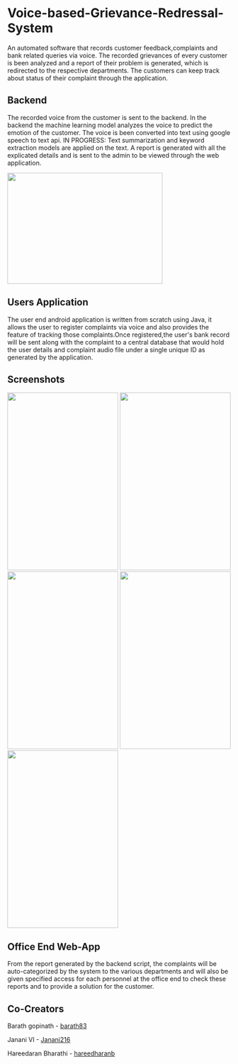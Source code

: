 # Voice-based-Grievance-Redressal-System

An automated software that records customer feedback,complaints and bank related queries via voice. The recorded grievances of every customer is been analyzed and a report of their problem is generated, which is redirected to the respective departments. The customers can keep track about status of their complaint through the application.

## Backend 

The recorded voice from the customer is sent to the backend. In the backend the machine learning model analyzes the voice to predict the emotion of the customer. The voice is been converted into text using google speech to text api. IN PROGRESS:  Text summarization and keyword extraction models are applied on the text. A report is generated with all the explicated details and is sent to the admin to be viewed through the web application.

<p float="left">
<img src="https://github.com/barath83/Voice-based-Grievance-Redressal-System/blob/master/images/cnn.png" width="350" height="250" >
 </p>
 
 ## Users Application
 
 The user end android application is written from scratch using Java, it allows the user to register complaints via voice and also provides the feature of tracking those complaints.Once registered,the user's bank record will be sent along with the complaint to a central database that would hold the user details and complaint audio file under a single unique ID as generated by the application.
 
 ## Screenshots
 <p float="left">
<img src="https://github.com/barath83/Voice-based-Grievance-Redressal-System/blob/master/images/ss-1.png" width="250" height="400" >
<img src="https://github.com/barath83/Voice-based-Grievance-Redressal-System/blob/master/images/ss-2.png" width="250" height="400" >
<img src="https://github.com/barath83/Voice-based-Grievance-Redressal-System/blob/master/images/ss-3.png" width="250" height="400" >
<img src="https://github.com/barath83/Voice-based-Grievance-Redressal-System/blob/master/images/ss-4.png" width="250" height="400" >
<img src="https://github.com/barath83/Voice-based-Grievance-Redressal-System/blob/master/images/ss-5.png" width="250" height="400" >  
 </p>
 
 ## Office End Web-App
 
 From the report generated by the backend script, the complaints will be auto-categorized by the system to the various departments and will also be given specified access for each personnel at the office end to check these reports and to provide a solution for the customer.

## Co-Creators

<p>Barath gopinath - <span><a href="https://github.com/barath83"/>barath83</span></a></p>
<p>Janani VI - <span><a href="https://github.com/Janani216"/>Janani216</span></a></p>
<p>Hareedaran Bharathi - <span><a href="https://github.com/hareedharanb"/>hareedharanb</span></a></p>

